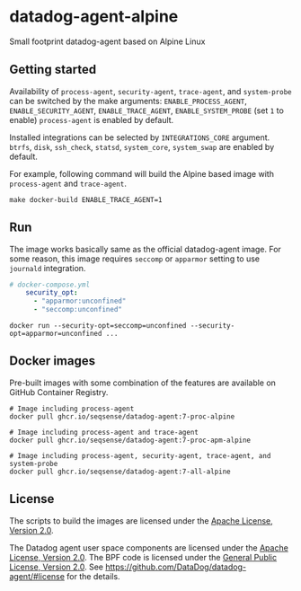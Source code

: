 # datadog-agent-alpine
Small footprint datadog-agent  based on Alpine Linux

## Getting started
Availability of `process-agent`, `security-agent`, `trace-agent`, and `system-probe` can be switched by the make arguments: `ENABLE_PROCESS_AGENT`, `ENABLE_SECURITY_AGENT`, `ENABLE_TRACE_AGENT`, `ENABLE_SYSTEM_PROBE` (set `1` to enable)
`process-agent` is enabled by default.

Installed integrations can be selected by `INTEGRATIONS_CORE` argument.
`btrfs`, `disk`, `ssh_check`, `statsd`, `system_core`, `system_swap` are enabled by default.

For example, following command will build the Alpine based image with `process-agent` and `trace-agent`.
```shell
make docker-build ENABLE_TRACE_AGENT=1
```

## Run
The image works basically same as the official datadog-agent image.
For some reason, this image requires `seccomp` or `apparmor` setting to use `journald` integration.
```yaml
# docker-compose.yml
    security_opt:
      - "apparmor:unconfined"
      - "seccomp:unconfined"
```
```shell
docker run --security-opt=seccomp=unconfined --security-opt=apparmor=unconfined ...
```

## Docker images

Pre-built images with some combination of the features are available on GitHub Container Registry.

```shell
# Image including process-agent
docker pull ghcr.io/seqsense/datadog-agent:7-proc-alpine

# Image including process-agent and trace-agent
docker pull ghcr.io/seqsense/datadog-agent:7-proc-apm-alpine

# Image including process-agent, security-agent, trace-agent, and system-probe
docker pull ghcr.io/seqsense/datadog-agent:7-all-alpine
```

## License
The scripts to build the images are licensed under the [Apache License, Version 2.0](LICENSE).

The Datadog agent user space components are licensed under the [Apache License, Version 2.0](https://github.com/DataDog/datadog-agent/blob/master/LICENSE).
The BPF code is licensed under the [General Public License, Version 2.0](https://github.com/DataDog/datadog-agent/blob/master/pkg/ebpf/c/COPYING).
See https://github.com/DataDog/datadog-agent/#license for the details.
